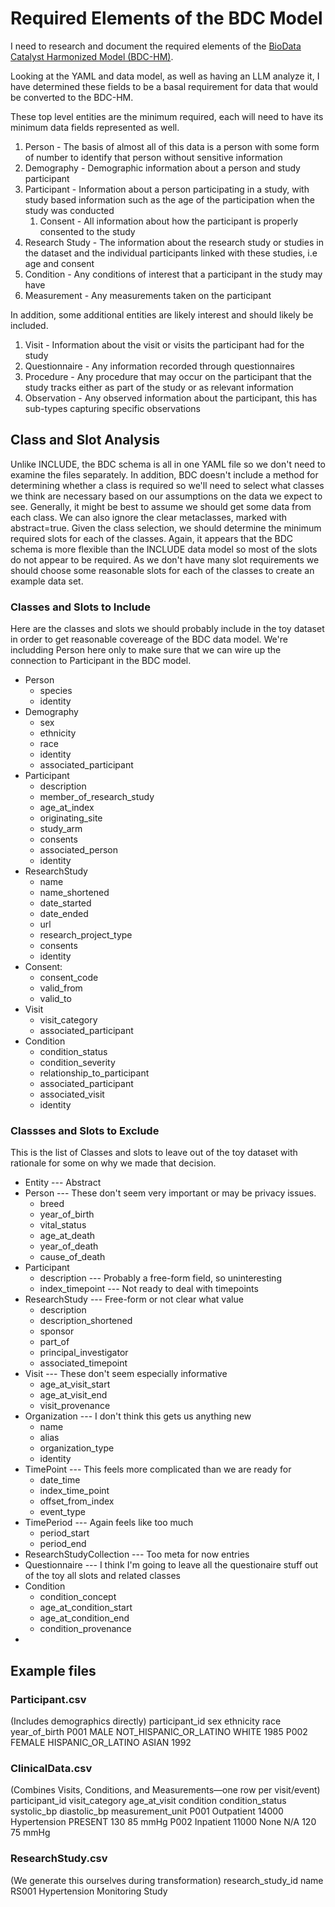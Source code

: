 # Required Elements of the BDC Model

I need to research and document the required elements of the [BioData Catalyst Harmonized Model (BDC-HM)](https://github.com/RTIInternational/NHLBI-BDC-DMC-HM).

Looking at the YAML and data model, as well as having an LLM analyze it, I have determined these fields to be a basal requirement for data that would be converted to the BDC-HM.

These top level entities are the minimum required, each will need to have its minimum data fields represented as well.
1. Person - The basis of almost all of this data is a person with some form of number to identify that person without sensitive information
2. Demography - Demographic information about a person and study participant
3. Participant - Information about a person participating in a study, with study based information such as the age of the participation when the study was conducted
	1. Consent - All information about how the participant is properly consented to the study
4. Research Study - The information about the research study or studies in the dataset and the individual participants linked with these studies, i.e age and consent
5. Condition - Any conditions of interest that a participant in the study may have
6. Measurement - Any measurements taken on the participant

In addition, some additional entities are likely interest and should likely be included.
 1. Visit - Information about the visit or visits the participant had for the study
 2. Questionnaire - Any information recorded through questionnaires
 3. Procedure - Any procedure that may occur on the participant that the study tracks either as part of the study or as relevant information
 4. Observation - Any observed information about the participant, this has sub-types capturing specific observations

## Class and Slot Analysis
Unlike INCLUDE, the BDC schema is all in one YAML file so we don't need to examine the files separately. In addition, BDC doesn't include a method for determining whether a class is required so we'll need to select what classes we think are necessary based on our assumptions on the data we expect to see. Generally, it might be best to assume we should get some data from each class. We can also ignore the clear metaclasses, marked with abstract=true. Given the class selection, we should determine the minimum required slots for each of the classes. Again, it appears that the BDC schema is more flexible than the INCLUDE data model so most of the slots do not appear to be required. As we don't have many slot requirements we should choose some reasonable slots for each of the classes to create an example data set.

### Classes and Slots to Include
Here are the classes and slots we should probably include in the toy dataset in order to get reasonable covereage of the BDC data model. We're includding Person here only to make sure that we can wire up the connection to Participant in the BDC model.
- Person
	- species
	- identity
- Demography
    - sex
    - ethnicity
    - race
	- identity
    - associated_participant
- Participant
    - description
    - member_of_research_study
    - age_at_index
    - originating_site
    - study_arm
    - consents
    - associated_person
    - identity
- ResearchStudy
    - name
    - name_shortened
    - date_started
    - date_ended
    - url
    - research_project_type
    - consents
    - identity
- Consent:
    - consent_code
    - valid_from
    - valid_to
- Visit
    - visit_category
    - associated_participant
- Condition
    - condition_status
    - condition_severity
    - relationship_to_participant
    - associated_participant
    - associated_visit
    - identity

### Classses and Slots to Exclude
This is the list of Classes and slots to leave out of the toy dataset with rationale for some on why we made that decision.
- Entity  --- Abstract
- Person  --- These don't seem very important or may be privacy issues.
    - breed
    - year_of_birth
    - vital_status
    - age_at_death
    - year_of_death
    - cause_of_death
- Participant
    - description  --- Probably a free-form field, so uninteresting
    - index_timepoint  --- Not ready to deal with timepoints
- ResearchStudy  --- Free-form or not clear what value
    - description
    - description_shortened
    - sponsor
    - part_of
    - principal_investigator
    - associated_timepoint
- Visit  --- These don't seem especially informative
    - age_at_visit_start
    - age_at_visit_end
    - visit_provenance
- Organization  --- I don't think this gets us anything new
    - name
    - alias
    - organization_type
	- identity
- TimePoint  --- This feels more complicated than we are ready for
    - date_time
    - index_time_point
    - offset_from_index
    - event_type
- TimePeriod  --- Again feels like too much
	- period_start
    - period_end
- ResearchStudyCollection  --- Too meta for now
      entries
- Questionnaire  --- I think I'm going to leave all the questionaire stuff out of the toy
    all slots and related classes
- Condition
    - condition_concept
    - age_at_condition_start
    - age_at_condition_end
    - condition_provenance
- 

## Example files

### Participant.csv

(Includes demographics directly)
participant_id	sex	ethnicity	race	year_of_birth
P001	MALE	NOT_HISPANIC_OR_LATINO	WHITE	1985
P002	FEMALE	HISPANIC_OR_LATINO	ASIAN	1992

### ClinicalData.csv

(Combines Visits, Conditions, and Measurements—one row per visit/event)
participant_id	visit_category	age_at_visit	condition	condition_status	systolic_bp	diastolic_bp	measurement_unit
P001	Outpatient	14000	Hypertension	PRESENT	130	85	mmHg
P002	Inpatient	11000	None	N/A	120	75	mmHg


### ResearchStudy.csv

(We generate this ourselves during transformation)
research_study_id	name
RS001	Hypertension Monitoring Study